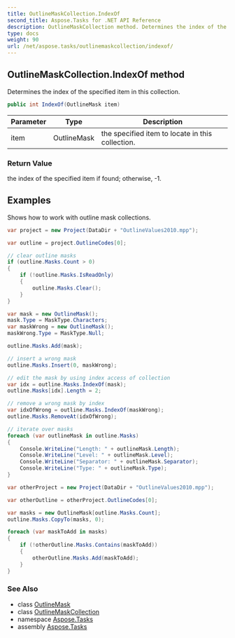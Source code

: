 ```yaml
---
title: OutlineMaskCollection.IndexOf
second_title: Aspose.Tasks for .NET API Reference
description: OutlineMaskCollection method. Determines the index of the specified item in this collection
type: docs
weight: 90
url: /net/aspose.tasks/outlinemaskcollection/indexof/
---
```

## OutlineMaskCollection.IndexOf method

Determines the index of the specified item in this collection.

```csharp
public int IndexOf(OutlineMask item)
```

| Parameter | Type | Description |
| --- | --- | --- |
| item | OutlineMask | the specified item to locate in this collection. |

### Return Value

the index of the specified item if found; otherwise, -1.

## Examples

Shows how to work with outline mask collections.

```csharp
var project = new Project(DataDir + "OutlineValues2010.mpp");

var outline = project.OutlineCodes[0];

// clear outline masks
if (outline.Masks.Count > 0)
{
    if (!outline.Masks.IsReadOnly)
    {
        outline.Masks.Clear();
    }
}

var mask = new OutlineMask();
mask.Type = MaskType.Characters;
var maskWrong = new OutlineMask();
maskWrong.Type = MaskType.Null;

outline.Masks.Add(mask);

// insert a wrong mask 
outline.Masks.Insert(0, maskWrong);

// edit the mask by using index access of collection
var idx = outline.Masks.IndexOf(mask);
outline.Masks[idx].Length = 2;

// remove a wrong mask by index
var idxOfWrong = outline.Masks.IndexOf(maskWrong);
outline.Masks.RemoveAt(idxOfWrong);

// iterate over masks
foreach (var outlineMask in outline.Masks)
{
    Console.WriteLine("Length: " + outlineMask.Length);
    Console.WriteLine("Level: " + outlineMask.Level);
    Console.WriteLine("Separator: " + outlineMask.Separator);
    Console.WriteLine("Type: " + outlineMask.Type);
}

var otherProject = new Project(DataDir + "OutlineValues2010.mpp");

var otherOutline = otherProject.OutlineCodes[0];

var masks = new OutlineMask[outline.Masks.Count];
outline.Masks.CopyTo(masks, 0);

foreach (var maskToAdd in masks)
{
    if (!otherOutline.Masks.Contains(maskToAdd))
    {
        otherOutline.Masks.Add(maskToAdd);
    }
}
```

### See Also

* class [OutlineMask](../../outlinemask/)
* class [OutlineMaskCollection](../)
* namespace [Aspose.Tasks](../../outlinemaskcollection/)
* assembly [Aspose.Tasks](../../../)


